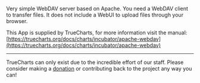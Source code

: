 Very simple WebDAV server based on Apache. You need a WebDAV client to transfer files. It does not include a WebUI to upload files through your browser.


This App is supplied by TrueCharts, for more information visit the manual: [https://truecharts.org/docs/charts/incubator/apache-webdav](https://truecharts.org/docs/charts/incubator/apache-webdav)

---

TrueCharts can only exist due to the incredible effort of our staff.
Please consider making a [donation](https://truecharts.org/docs/about/sponsor) or contributing back to the project any way you can!
